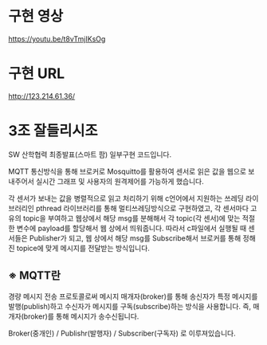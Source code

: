 # 구현 영상
https://youtu.be/t8vTmjIKsOg

# 구현 URL
http://123.214.61.36/

# 3조 잘들리시조
SW 산학협력 최종발표(스마트 팜) 일부구현 코드입니다.

MQTT 통신방식을 통해 브로커로 Mosquitto를 활용하여 센서로 읽은 값을 웹으로 보내주어서 실시간 그래프 및 사용자의 원격제어를 가능하게 했습니다.

각 센서가 보내는 값을 병렬적으로 읽고 처리하기 위해 c언어에서 지원하는 쓰레딩 라이브러리인 pthread 라이브러리를 통해 멀티쓰레딩방식으로 구현하였고,
각 센서마다 고유의 topic을 부여하고 웹상에서 해당 msg를 분해해서 각 topic(각 센서)에 맞는 적절한 변수에 payload를 할당해서 웹 상에서 띄워줍니다.
따라서 c파일에서 실행될 때 센서들은 Publisher가 되고, 웹 상에서 해당 msg를 Subscribe해서 브로커를 통해 정해진 topice에 맞게 메시지를 전달받는 방식입니다.

## ※ MQTT란

경량 메시지 전송 프로토콜로써 
메시지 매개자(broker)를 통해 송신자가 특정 메시지를 발행(publish)하고 수신자가 메시지를 구독(subscribe)하는 방식을 사용합니다. 즉, 매개자(broker)를 통해 메시지가 송수신됩니다.

Broker(중개인) / Publishr(발행자) / Subscriber(구독자) 로 이루져있습니다.

